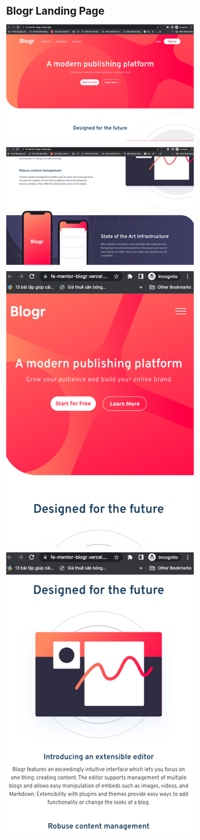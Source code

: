 # Blogr Landing Page

![image](asset/../assets/screenshots/screen1.png)

![image](asset/../assets/screenshots/screen2.png)

![image](asset/../assets/screenshots/mobile1.png)

![image](asset/../assets/screenshots/mobile2.png)

